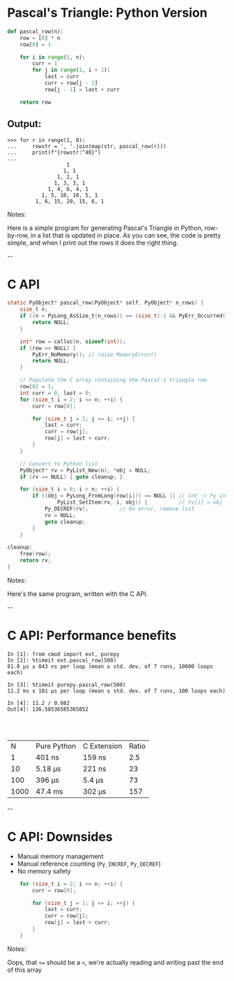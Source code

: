# Pascal's Triangle: Python Version

```python
def pascal_row(n):
    row = [0] * n
    row[0] = 1

    for i in range(1, n):
        curr = 1
        for j in range(1, i + 1):
            last = curr
            curr = row[j - 1]
            row[j - 1] = last + curr

    return row
```

## Output:

```
>>> for r in range(1, 8):
...     rowstr = ', '.join(map(str, pascal_row(r)))
...     print(f"{rowstr:^40}")
...
                   1
                  1, 1
                1, 2, 1
               1, 3, 3, 1
             1, 4, 6, 4, 1
           1, 5, 10, 10, 5, 1
         1, 6, 15, 20, 15, 6, 1
 ```

Notes:

Here is a simple program for generating Pascal's Triangle in Python, row-by-row,
in a list that is updated in place. As you can see, the code is pretty simple,
and when I print out the rows it does the right thing.

--

# C API

```C
static PyObject* pascal_row(PyObject* self, PyObject* n_rows) {
    size_t n;
    if ((n = PyLong_AsSize_t(n_rows)) == (size_t)-1 && PyErr_Occurred()) {
        return NULL;
    }

    int* row = calloc(n, sizeof(int));
    if (row == NULL) {
        PyErr_NoMemory(); // raise MemoryError()
        return NULL;
    }

    // Populate the C array containing the Pascal's triangle row
    row[0] = 1;
    int curr = 0, last = 0;
    for (size_t i = 2; i <= n; ++i) {
        curr = row[0];

        for (size_t j = 1; j <= i; ++j) {
            last = curr;
            curr = row[j];
            row[j] = last + curr;
        }
    }

    // Convert to Python list
    PyObject* rv = PyList_New(n), *obj = NULL;
    if (rv == NULL) { goto cleanup; }

    for (size_t i = 0; i < n; ++i) {
        if ((obj = PyLong_FromLong(row[i])) == NULL || // int -> Py int
                PyList_SetItem(rv, i, obj)) {          // rv[i] = obj
            Py_DECREF(rv);          // On error, remove list
            rv = NULL;
            goto cleanup;
        }
    }

cleanup:
    free(row);
    return rv;
}
```

Notes:

Here's the same program, written with the C API.

--

# C API: Performance benefits

```
In [1]: from cmod import ext, purepy
In [2]: %timeit ext.pascal_row(500)
81.8 µs ± 843 ns per loop (mean ± std. dev. of 7 runs, 10000 loops each)

In [3]: %timeit purepy.pascal_row(500)
11.2 ms ± 101 µs per loop (mean ± std. dev. of 7 runs, 100 loops each)

In [4]: 11.2 / 0.082
Out[4]: 136.58536585365852
```

<br/>
<br/>
<table>
    <tr>
        <td>N</td>
        <td>Pure Python</td>
        <td>C Extension</td>
        <td>Ratio</td>
    </tr>
    <tr>
        <td>1</td>
        <td>401 ns</td>
        <td>159 ns</td>
        <td>2.5</td>
    </tr>
    <tr>
        <td>10</td>
        <td>5.18 μs</td>
        <td>221 ns</td>
        <td>23</td>
    </tr>
    <tr>
        <td>100</td>
        <td>396 μs</td>
        <td>5.4 μs</td>
        <td>73</td>
    </tr>
    <tr>
        <td>1000</td>
        <td>47.4 ms</td>
        <td>302 μs</td>
        <td>157</td>
    </tr>
</table>


--

# C API: Downsides

- Manual memory management
- Manual reference counting (`Py_INCREF`, `Py_DECREF`)
- No memory safety

```C
    for (size_t i = 2; i <= n; ++i) {
        curr = row[0];

        for (size_t j = 1; j <= i; ++j) {
            last = curr;
            curr = row[j];
            row[j] = last + curr;
        }
    }
```
<!-- .element class="fragment" -->

Notes:

Oops, that `<=` should be a `<`, we're actually reading and writing past the end of this array
